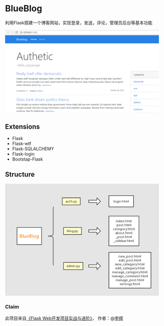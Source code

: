 #   BlueBlog

利用Flask搭建一个博客网站，实现登录，发送，评论，管理员后台等基本功能

![yes](https://github.com/authetic-x/Flask_Practice/blob/master/images/blublog.png)

##  Extensions

*   Flask
*   Flask-wtf
*   Flask-SQLALCHEMY
*   Flask-login
*   Bootstap-Flask

##  Structure

 ![](https://github.com/authetic-x/Flask_Practice/blob/master/images/blog_str.png)

### Claim

此项目来自[《Flask Web开发项目实战与进阶》](http://helloflask.com/book/)， 作者：@[李辉](http://greyli.com/)


